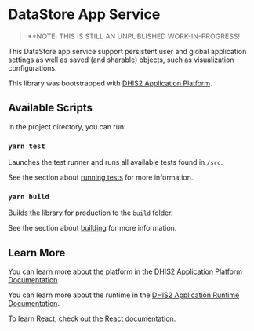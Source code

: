 # DataStore App Service

> \*\*NOTE: THIS IS STILL AN UNPUBLISHED WORK-IN-PROGRESS!

This DataStore app service support persistent user and global application settings as well as saved (and sharable) objects, such as visualization configurations.

This library was bootstrapped with [DHIS2 Application Platform](https://github.com/dhis2/app-platform).

## Available Scripts

In the project directory, you can run:

### `yarn test`

Launches the test runner and runs all available tests found in `/src`.<br />

See the section about [running tests](https://platform.dhis2.nu/#/scripts/test) for more information.

### `yarn build`

Builds the library for production to the `build` folder.<br />

See the section about [building](https://platform.dhis2.nu/#/scripts/build) for more information.

## Learn More

You can learn more about the platform in the [DHIS2 Application Platform Documentation](https://platform.dhis2.nu/).

You can learn more about the runtime in the [DHIS2 Application Runtime Documentation](https://runtime.dhis2.nu/).

To learn React, check out the [React documentation](https://reactjs.org/).
